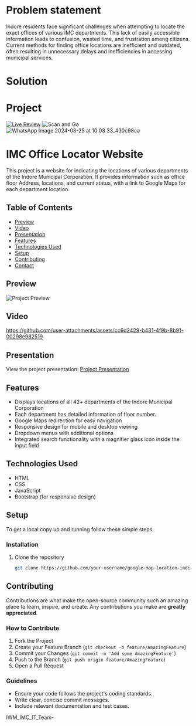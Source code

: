 
# Problem statement 
Indore residents face significant challenges when attempting to locate the exact offices of various IMC departments. This lack of easily accessible information leads to confusion, wasted time, and frustration among citizens. Current methods for finding office locations are inefficient and outdated, often resulting in unnecessary delays and inefficiencies in accessing municipal services.

# Solution

# Project 

[![Live Review](https://img.shields.io/badge/Live%20Review-Click%20Here-brightgreen?style=for-the-badge)](https://geetanshi-jain.github.io/IWM_IMC_GoogleMap_FinalProject/)
![Scan and Go](https://your-repository-url/)
![WhatsApp Image 2024-08-25 at 10 08 33_430c98ca](https://github.com/user-attachments/assets/5a325204-1e5b-455c-b642-0d11ab3697ad)


# IMC Office Locator Website

This project is a website for indicating 
the locations of various departments of the Indore Municipal Corporation. It provides information such as office floor Address, locations, and current status, with a link to Google Maps for each department location.


## Table of Contents
- [Preview](#preview)
- [Video](#video)
- [Presentation](#presentation)
- [Features](#features)
- [Technologies Used](#technologies-used)
- [Setup](#setup)
- [Contributing](#contributing)
- [Contact](#contact)

## Preview
![Project Preview]()

## Video
https://github.com/user-attachments/assets/cc6d2429-b431-4f9b-8b91-00298e982519

## Presentation
View the project presentation:
[Project Presentation](https://docs.google.com/presentation/d/1PQ54xVHJ5gaTnMWkAivtdUsTiNZ63tsQ/edit?usp=drive_link&ouid=102942848046577940041&rtpof=true&sd=true)

## Features
- Displays locations of all 42+ departments of the Indore Municipal Corporation
- Each department has detailed information  of floor number.
- Google Maps redirection for easy navigation
- Responsive design for mobile and desktop viewing
- Dropdown menus with additional options
- Integrated search functionality with a magnifier glass icon inside the input field

## Technologies Used
- HTML
- CSS
- JavaScript
- Bootstrap (for responsive design)


## Setup
To get a local copy up and running follow these simple steps.



### Installation
1. Clone the repository
   ```sh
   git clone https://github.com/your-username/google-map-location-indicator.git


## Contributing
Contributions are what make the open-source community such an amazing place to learn, inspire, and create. Any contributions you make are **greatly appreciated**.

### How to Contribute
1. Fork the Project
2. Create your Feature Branch (`git checkout -b feature/AmazingFeature`)
3. Commit your Changes (`git commit -m 'Add some AmazingFeature'`)
4. Push to the Branch (`git push origin feature/AmazingFeature`)
5. Open a Pull Request

### Guidelines
- Ensure your code follows the project's coding standards.
- Write clear, concise commit messages.
- Include relevant documentation and test cases.


IWM_IMC_IT_Team- 




